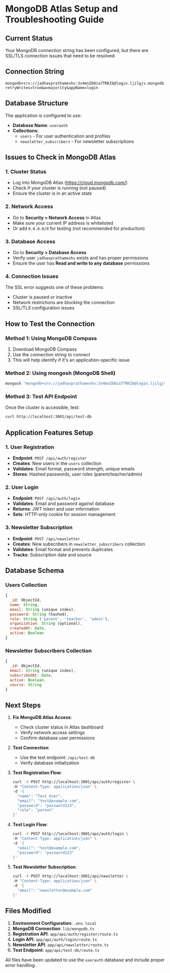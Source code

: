 # MongoDB Atlas Setup and Troubleshooting Guide

## Current Status
Your MongoDB connection string has been configured, but there are SSL/TLS connection issues that need to be resolved.

## Connection String
```
mongodb+srv://jadhavprathameshv:3v4mnZ60ia7TRKIb@login.ljilgjv.mongodb.net/userauth?retryWrites=true&w=majority&appName=login
```

## Database Structure
The application is configured to use:
- **Database Name**: `userauth`
- **Collections**:
  - `users` - For user authentication and profiles
  - `newsletter_subscribers` - For newsletter subscriptions

## Issues to Check in MongoDB Atlas

### 1. Cluster Status
- Log into MongoDB Atlas (https://cloud.mongodb.com/)
- Check if your cluster is running (not paused)
- Ensure the cluster is in an active state

### 2. Network Access
- Go to **Security > Network Access** in Atlas
- Make sure your current IP address is whitelisted
- Or add `0.0.0.0/0` for testing (not recommended for production)

### 3. Database Access
- Go to **Security > Database Access**
- Verify user `jadhavprathameshv` exists and has proper permissions
- Ensure the user has **Read and write to any database** permissions

### 4. Connection Issues
The SSL error suggests one of these problems:
- Cluster is paused or inactive
- Network restrictions are blocking the connection
- SSL/TLS configuration issues

## How to Test the Connection

### Method 1: Using MongoDB Compass
1. Download MongoDB Compass
2. Use the connection string to connect
3. This will help identify if it's an application-specific issue

### Method 2: Using mongosh (MongoDB Shell)
```bash
mongosh "mongodb+srv://jadhavprathameshv:3v4mnZ60ia7TRKIb@login.ljilgjv.mongodb.net/userauth"
```

### Method 3: Test API Endpoint
Once the cluster is accessible, test:
```bash
curl http://localhost:3001/api/test-db
```

## Application Features Setup

### 1. User Registration
- **Endpoint**: `POST /api/auth/register`
- **Creates**: New users in the `users` collection
- **Validates**: Email format, password strength, unique emails
- **Stores**: Hashed passwords, user roles (parent/teacher/admin)

### 2. User Login
- **Endpoint**: `POST /api/auth/login`
- **Validates**: Email and password against database
- **Returns**: JWT token and user information
- **Sets**: HTTP-only cookie for session management

### 3. Newsletter Subscription
- **Endpoint**: `POST /api/newsletter`
- **Creates**: New subscribers in `newsletter_subscribers` collection
- **Validates**: Email format and prevents duplicates
- **Tracks**: Subscription date and source

## Database Schema

### Users Collection
```javascript
{
  _id: ObjectId,
  name: String,
  email: String (unique index),
  password: String (hashed),
  role: String ('parent', 'teacher', 'admin'),
  organization: String (optional),
  createdAt: Date,
  active: Boolean
}
```

### Newsletter Subscribers Collection
```javascript
{
  _id: ObjectId,
  email: String (unique index),
  subscribedAt: Date,
  active: Boolean,
  source: String
}
```

## Next Steps

1. **Fix MongoDB Atlas Access**:
   - Check cluster status in Atlas dashboard
   - Verify network access settings
   - Confirm database user permissions

2. **Test Connection**:
   - Use the test endpoint: `/api/test-db`
   - Verify database initialization

3. **Test Registration Flow**:
   ```bash
   curl -X POST http://localhost:3001/api/auth/register \
   -H "Content-Type: application/json" \
   -d '{
     "name": "Test User",
     "email": "test@example.com",
     "password": "password123",
     "role": "parent"
   }'
   ```

4. **Test Login Flow**:
   ```bash
   curl -X POST http://localhost:3001/api/auth/login \
   -H "Content-Type: application/json" \
   -d '{
     "email": "test@example.com",
     "password": "password123"
   }'
   ```

5. **Test Newsletter Subscription**:
   ```bash
   curl -X POST http://localhost:3001/api/newsletter \
   -H "Content-Type: application/json" \
   -d '{
     "email": "newsletter@example.com"
   }'
   ```

## Files Modified

1. **Environment Configuration**: `.env.local`
2. **MongoDB Connection**: `lib/mongodb.ts`
3. **Registration API**: `app/api/auth/register/route.ts`
4. **Login API**: `app/api/auth/login/route.ts`
5. **Newsletter API**: `app/api/newsletter/route.ts`
6. **Test Endpoint**: `app/api/test-db/route.ts`

All files have been updated to use the `userauth` database and include proper error handling.
